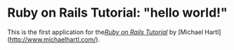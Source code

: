 # Ruby on Rails Tutorial: "hello world!"

This is the first application for the[*Ruby on Rails Tutorial*](http://www.railstutorial.org/) by [Michael Hartl] (http://www.michaelhartl.com/).
